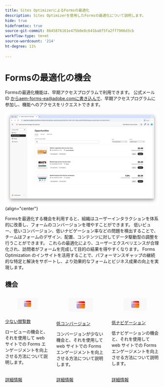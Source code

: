 ```yaml
---
title: Sites OptimizerによるFormsの最適化
description: Sites Optimizerを使用したFormsの最適化について説明します。
hide: true
hidefromtoc: true
source-git-commit: 8645876161e475b0e8c641ba8f5fa2ff7906d3cb
workflow-type: tm+mt
source-wordcount: '214'
ht-degree: 11%

---
```



# Formsの最適化の機会

<span class="preview"> Formsの最適化機能は、早期アクセスプログラムで利用できます。 公式メール ID からaem-forms-ea@adobe.comに書き込んで、早期アクセスプログラムに参加し、機能へのアクセスをリクエストできます。</span>

<!-- [!VIDEO](https://video.tv.adobe.com/v/3469472/) -->

![Forms最適化の機会 ](./assets/form-optimization/hero.png){align="center"}

Formsを最適化する機会を利用すると、組織はユーザーインタラクションを体系的に改善し、フォームのコンバージョンを増やすことができます。 低いビュー、低いコンバージョン、低いナビゲーション率などの問題を検出することで、チームはフォームのデザイン、配置、コンテンツに対してデータ駆動型の調整を行うことができます。 これらの最適化により、ユーザーエクスペリエンスが合理化され、訪問者がフォームを完成して目的の結果を得やすくなります。 Forms Optimization のインサイトを活用することで、パフォーマンスギャップの継続的な特定と解決をサポートし、より効果的なフォームとビジネス成果の向上を実現します。

## 機会

<!-- CARDS
 
* ../documentation/opportunities/low-views.md
  {title=Low views}
  {image=../assets/common/card-bag.png}
* ../documentation/opportunities/low-conversions.md
  {title=Low conversions}
  {image=../assets/common/card-bag.png}

--->
<!-- START CARDS HTML - DO NOT MODIFY BY HAND -->
<div class="columns">
    <div class="column is-half-tablet is-half-desktop is-one-third-widescreen" aria-label="Low views">
        <div class="card" style="height: 100%; display: flex; flex-direction: column; height: 100%;">
            <div class="card-image">
                <figure class="image x-is-16by9">
                    <a href="../documentation/opportunities/low-views.md" title="少ない閲覧数" target="_blank" rel="referrer">
                        <img class="is-bordered-r-small" src="../assets/common/card-conversion.png" alt="少ない閲覧数"
                             style="width: 100%; aspect-ratio: 16 / 9; object-fit: cover; overflow: hidden; display: block; margin: auto;">
                    </a>
                </figure>
            </div>
            <div class="card-content is-padded-small" style="display: flex; flex-direction: column; flex-grow: 1; justify-content: space-between;">
                <div class="top-card-content">
                    <p class="headline is-size-6 has-text-weight-bold">
                        <a href="../documentation/opportunities/low-views.md" target="_blank" rel="referrer" title="少ない閲覧数">少ない閲覧数</a>
                    </p>
                    <p class="is-size-6">ロービューの機会と、それを使用して web サイトでの Forms エンゲージメントを向上させる方法について説明します。</p>
                </div>
                <a href="../documentation/opportunities/low-views.md" target="_blank" rel="referrer" class="spectrum-Button spectrum-Button--outline spectrum-Button--primary spectrum-Button--sizeM" style="align-self: flex-start; margin-top: 1rem;">
                    <span class="spectrum-Button-label has-no-wrap has-text-weight-bold">詳細情報</span>
                </a>
            </div>
        </div>
    </div>
    <div class="column is-half-tablet is-half-desktop is-one-third-widescreen" aria-label="Low conversions">
        <div class="card" style="height: 100%; display: flex; flex-direction: column; height: 100%;">
            <div class="card-image">
                <figure class="image x-is-16by9">
                    <a href="../documentation/opportunities/low-conversions.md" title="低コンバージョン" target="_blank" rel="referrer">
                        <img class="is-bordered-r-small" src="../assets/common/card-conversion.png" alt="低コンバージョン"
                             style="width: 100%; aspect-ratio: 16 / 9; object-fit: cover; overflow: hidden; display: block; margin: auto;">
                    </a>
                </figure>
            </div>
            <div class="card-content is-padded-small" style="display: flex; flex-direction: column; flex-grow: 1; justify-content: space-between;">
                <div class="top-card-content">
                    <p class="headline is-size-6 has-text-weight-bold">
                        <a href="../documentation/opportunities/low-conversions.md" target="_blank" rel="referrer" title="低コンバージョン">低コンバージョン</a>
                    </p>
                    <p class="is-size-6">コンバージョンが少ない機会と、それを使用して web サイトでの Forms エンゲージメントを向上させる方法について説明します。</p>
                </div>
                <a href="../documentation/opportunities/low-conversions.md" target="_blank" rel="referrer" class="spectrum-Button spectrum-Button--outline spectrum-Button--primary spectrum-Button--sizeM" style="align-self: flex-start; margin-top: 1rem;">
                    <span class="spectrum-Button-label has-no-wrap has-text-weight-bold">詳細情報</span>
                </a>
            </div>
        </div>
    </div>
    <div class="column is-half-tablet is-half-desktop is-one-third-widescreen" aria-label="Low navigation">
        <div class="card" style="height: 100%; display: flex; flex-direction: column; height: 100%;">
            <div class="card-image">
                <figure class="image x-is-16by9">
                    <a href="../documentation/opportunities/low-navigation.md" title="低ナビゲーション" target="_blank" rel="referrer">
                        <img class="is-bordered-r-small" src="../assets/common/card-conversion.png" alt="低ナビゲーション"
                             style="width: 100%; aspect-ratio: 16 / 9; object-fit: cover; overflow: hidden; display: block; margin: auto;">
                    </a>
                </figure>
            </div>
            <div class="card-content is-padded-small" style="display: flex; flex-direction: column; flex-grow: 1; justify-content: space-between;">
                <div class="top-card-content">
                    <p class="headline is-size-6 has-text-weight-bold">
                        <a href="../documentation/opportunities/low-navigation.md" target="_blank" rel="referrer" title="アクセシビリティの問題"> 低ナビゲーション </a>
                    </p>
                    <p class="is-size-6">低ナビゲーションの機会と、それを使用して web サイトでの Forms エンゲージメントを向上させる方法について説明します。</p>
                </div>
                <a href="../documentation/opportunities/low-navigation.md" target="_blank" rel="referrer" class="spectrum-Button spectrum-Button--outline spectrum-Button--primary spectrum-Button--sizeM" style="align-self: flex-start; margin-top: 1rem;">
                    <span class="spectrum-Button-label has-no-wrap has-text-weight-bold">詳細情報</span>
                </a>
            </div>
        </div>
    </div>
</div>
<!-- END CARDS HTML - DO NOT MODIFY BY HAND -->
